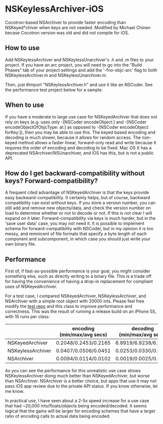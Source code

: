 # NSKeylessArchiver-iOS
Cocotron-based NSArchiver to provide faster encoding than NSKeyed*chiver when keys are not needed.  Modified by Michael Chinen becase Cocotron version was old and did not compile for iOS.

## How to use
Add NSKeylessArchiver and NSKeylessUnarchiver's .h and .m files to your project.  If you have an arc project, you will need to go into the "Build Phases" tab of your project settings and add the '-fno-objc-arc' flag to both NSKeylessArchiver.m and NSKeylessUnarchiver.m.

Then, just #import "NSKeylessArchiver.h" and use it like an NSCoder.  See the performance test project below for a sample.

## When to use
If you have a moderate to large use case for NSKeyedArchiver that does not rely on keys (e.g. uses only -[NSCoder encodeObject:] and -[NSCoder encodeObjectOfObjcType: at:] as opposed to -[NSCoder encodeObject: forKey:]), then you may be able to use this.  The keyed based encoding and decoding is much slower, because it allows for random access.  The non-keyed method allows a faster linear, forward-only read and write because it requires the order of encoding and decoding to be fixed.  Mac OS X has a deprecated NSArchiver/NSUnarchiver, and iOS has this, but is not a public API.

## How do I get backward-compatibility without keys?  Forward-compatibility?
A frequent cited advantage of NSKeyedArchiver is that the keys provide easy backward-compatibility.   It certainly helps, but of course, backward compatibility can exist without keys.
If you store a version number, you can still add and remove new objects/data, and check the version number on load to determine whether or not to decode or not.  If this is not clear I will expand on it later.
Forward-compatibility via keys is much harder, but in the 'save user data' case, you may not need it.  It is possible to implement schema for forward-compatibility with NSCoder, but in my opinion it is too messy, and remnicent of file formats that specify a byte length of each component and subcomponent, in which case you should just write your own binary file.


## Performance
First of, if fast-as-possible performance is your goal, you might consider something else, such as directly writing to a binary file.  This is a trade off for having the convenience of having a drop-in replacement for compliant uses of NSKeyedArchiver.

For a test case, I compared NSKeyedArchiver, NSKeylessArchiver, and NSArchiver with a simple root object with 20000 ints.  Please feel free modify the [test repo](https://github.com/mchinen/NSArchiverPerformance) and this class to improve performance and correctness.  This was the result of running a release build on an iPhone 5S, with 10 runs per class:


|                 |encoding (min/max/avg secs)|decoding (min/max/avg secs)|
|-----------------|:-------------------------:|:-------------------------:|
|NSKeyedArchiver  |  0.2048/0.2453/0.2165     |  6.8919/6.9238/6.9037|
|NSKeylessArchiver|  0.0407/0.0506/0.0451     |  0.0253/0.0330/0.0287|
|NSArchiver       |  0.0094/0.0114/0.0102     |  0.0019/0.0025/0.0020|



As you can see the performance for this unrealistic use case shows NSKeylessArchiver doing much better than NSKeyedArchiver, but worse than NSArchiver.  NSArchiver is a better choice, but apps that use it may not pass iOS app review due to the private API status.  If you know otherwise, let me know.

In practical use, I have seen about a 2-5x speed increase for a use case that had ~20,000 ints/floats/objects being encoded/decoded.
It seems logical that the gains will be larger for encoding schemes that have a larger ratio of encoding calls to actual data being encoded.

